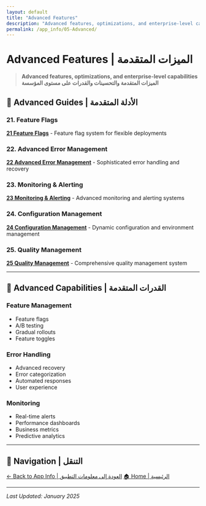 ```yaml
---
layout: default
title: "Advanced Features"
description: "Advanced features, optimizations, and enterprise-level capabilities"
permalink: /app_info/05-Advanced/
---
```


# Advanced Features | الميزات المتقدمة

> **Advanced features, optimizations, and enterprise-level capabilities**  
> **الميزات المتقدمة والتحسينات والقدرات على مستوى المؤسسة**

## 🚀 **Advanced Guides | الأدلة المتقدمة**

### **21. Feature Flags**
**[21 Feature Flags](21-feature-flags/)** - Feature flag system for flexible deployments

### **22. Advanced Error Management**
**[22 Advanced Error Management](22-advanced-error-management/)** - Sophisticated error handling and recovery

### **23. Monitoring & Alerting**
**[23 Monitoring & Alerting](23-monitoring-alerting/)** - Advanced monitoring and alerting systems

### **24. Configuration Management**
**[24 Configuration Management](24-configuration-management/)** - Dynamic configuration and environment management

### **25. Quality Management**
**[25 Quality Management](25-quality-management/)** - Comprehensive quality management system

---

## 🎯 **Advanced Capabilities | القدرات المتقدمة**

### **Feature Management**
- Feature flags
- A/B testing
- Gradual rollouts
- Feature toggles

### **Error Handling**
- Advanced recovery
- Error categorization
- Automated responses
- User experience

### **Monitoring**
- Real-time alerts
- Performance dashboards
- Business metrics
- Predictive analytics

---

## 🔗 **Navigation | التنقل**

[← Back to App Info | العودة إلى معلومات التطبيق](../)
[🏠 Home | الرئيسية](../../)

---

*Last Updated: January 2025*
